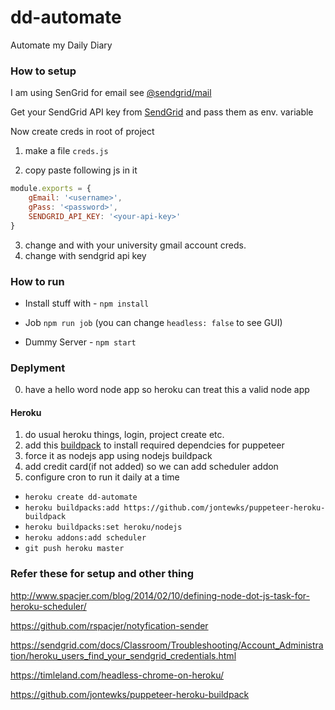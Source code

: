 # dd-automate
Automate my Daily Diary

### How to setup

I am using SenGrid for email see [@sendgrid/mail](https://github.com/sendgrid/sendgrid-nodejs/tree/master/packages/mail)

Get your SendGrid API key from [SendGrid](https://app.sendgrid.com/settings/api_keys) and pass them as env. variable

Now create creds in root of project


1. make a file `creds.js`

2. copy paste following js in it

```js
module.exports = {
    gEmail: '<username>',
    gPass: '<password>',
    SENDGRID_API_KEY: '<your-api-key>'
}
```
3. change <username> and <password> with your university gmail account creds.
4. change <your-api-key> with sendgrid api key

### How to run
- Install stuff with - `npm install`
- Job `npm run job` (you can change `headless: false` to see GUI)

- Dummy Server - `npm start`
### Deplyment

0. have a hello word node app so heroku can treat this a valid node app
#### Heroku
1. do usual heroku things, login, project create etc.
2. add this [buildpack](https://github.com/jontewks/puppeteer-heroku-buildpack) to install required dependcies for puppeteer
3. force it as nodejs app using nodejs buildpack
3. add credit card(if not added) so we can add scheduler addon
3. configure cron to run it daily at a time

- `heroku create dd-automate`
- `heroku buildpacks:add https://github.com/jontewks/puppeteer-heroku-buildpack`
- `heroku buildpacks:set heroku/nodejs`
- `heroku addons:add scheduler`
- `git push heroku master`

### Refer these for setup and other thing
http://www.spacjer.com/blog/2014/02/10/defining-node-dot-js-task-for-heroku-scheduler/

https://github.com/rspacjer/notyfication-sender

https://sendgrid.com/docs/Classroom/Troubleshooting/Account_Administration/heroku_users_find_your_sendgrid_credentials.html

https://timleland.com/headless-chrome-on-heroku/

https://github.com/jontewks/puppeteer-heroku-buildpack
